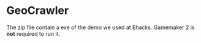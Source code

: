 # GeoCrawler
The zip file contain a exe of the demo we used at Ehacks. Gamemaker 2 is **not** required to run it.

